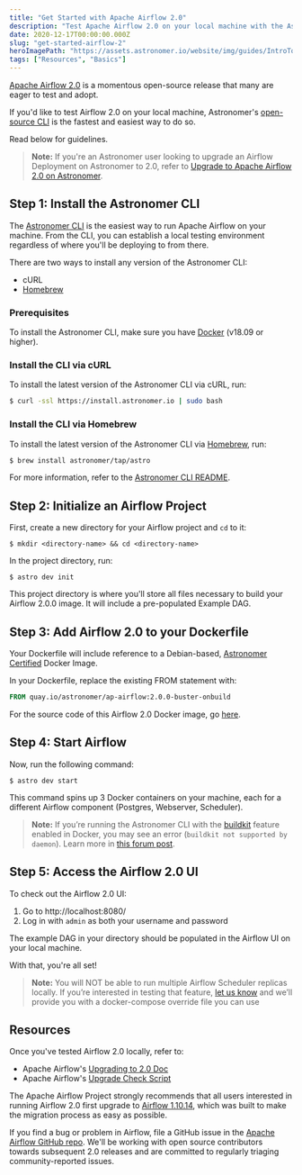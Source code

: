 ```yaml
---
title: "Get Started with Apache Airflow 2.0"
description: "Test Apache Airflow 2.0 on your local machine with the Astronomer CLI."
date: 2020-12-17T00:00:00.000Z
slug: "get-started-airflow-2"
heroImagePath: "https://assets.astronomer.io/website/img/guides/IntroToDAG_preview.png"
tags: ["Resources", "Basics"]
---
```


[Apache Airflow 2.0](https://www.astronomer.io/blog/introducing-airflow-2-0) is a momentous open-source release that many are eager to test and adopt.

If you'd like to test Airflow 2.0 on your local machine, Astronomer's [open-source CLI](https://github.com/astronomer/astro-cli) is the fastest and easiest way to do so.

Read below for guidelines.

> **Note:** If you're an Astronomer user looking to upgrade an Airflow Deployment on Astronomer to 2.0, refer to [Upgrade to Apache Airflow 2.0 on Astronomer](https://www.astronomer.io/docs/cloud/stable/customize-airflow/upgrade-to-airflow-2).

## Step 1: Install the Astronomer CLI

The [Astronomer CLI](https://github.com/astronomer/astro-cli) is the easiest way to run Apache Airflow on your machine. From the CLI, you can establish a local testing environment regardless of where you'll be deploying to from there.

There are two ways to install any version of the Astronomer CLI:

- cURL
- [Homebrew](https://brew.sh/)

### Prerequisites

To install the Astronomer CLI, make sure you have [Docker](https://www.docker.com/) (v18.09 or higher).

### Install the CLI via cURL

To install the latest version of the Astronomer CLI via cURL, run:

```bash
$ curl -ssl https://install.astronomer.io | sudo bash
```

### Install the CLI via Homebrew

To install the latest version of the Astronomer CLI via [Homebrew](https://brew.sh/), run:

```bash
$ brew install astronomer/tap/astro
```

For more information, refer to the [Astronomer CLI README](https://github.com/astronomer/astro-cli#latest-version).

## Step 2: Initialize an Airflow Project

First, create a new directory for your Airflow project and `cd` to it:

```
$ mkdir <directory-name> && cd <directory-name>
```

In the project directory, run:

```
$ astro dev init
```

This project directory is where you'll store all files necessary to build your Airflow 2.0.0 image. It will include a pre-populated Example DAG.

## Step 3: Add Airflow 2.0 to your Dockerfile

Your Dockerfile will include reference to a Debian-based, [Astronomer Certified](https://www.astronomer.io/downloads/) Docker Image.

In your Dockerfile, replace the existing FROM statement with:

```dockerfile
FROM quay.io/astronomer/ap-airflow:2.0.0-buster-onbuild
```

For the source code of this Airflow 2.0 Docker image, go [here](https://github.com/astronomer/ap-airflow/tree/master/2.0.0/buster).

## Step 4: Start Airflow

Now, run the following command:

```
$ astro dev start
```

This command spins up 3 Docker containers on your machine, each for a different Airflow component (Postgres, Webserver, Scheduler).

> **Note:** If you’re running the Astronomer CLI with the [buildkit](https://docs.docker.com/develop/develop-images/build_enhancements/) feature enabled in Docker, you may see an error (`buildkit not supported by daemon`). Learn more in [this forum post](https://forum.astronomer.io/t/buildkit-not-supported-by-daemon-error-command-docker-build-t-airflow-astro-bcb837-airflow-latest-failed-failed-to-execute-cmd-exit-status-1/857).

## Step 5: Access the Airflow 2.0 UI

To check out the Airflow 2.0 UI:

1. Go to http://localhost:8080/
2. Log in with `admin` as both your username and password

The example DAG in your directory should be populated in the Airflow UI on your local machine.

With that, you're all set!

> **Note:** You will NOT be able to run multiple Airflow Scheduler replicas locally. If you’re interested in testing that feature, [let us know](https://support.astronomer.io) and we’ll provide you with a docker-compose override file you can use

## Resources

Once you've tested Airflow 2.0 locally, refer to:

- Apache Airflow's [Upgrading to 2.0 Doc](https://airflow.apache.org/docs/apache-airflow/stable/upgrading-to-2)
- Apache Airflow's [Upgrade Check Script](
https://airflow.apache.org/docs/apache-airflow/stable/upgrade-check.html#upgrade-check)

The Apache Airflow Project strongly recommends that all users interested in running Airflow 2.0 first upgrade to [Airflow 1.10.14](https://github.com/apache/airflow/releases/tag/1.10.14), which was built to make the migration process as easy as possible.

If you find a bug or problem in Airflow, file a GitHub issue in the [Apache Airflow GitHub repo]((https://github.com/apache/airflow/issues)). We'll be working with open source contributors towards subsequent 2.0 releases and are committed to regularly triaging community-reported issues.




